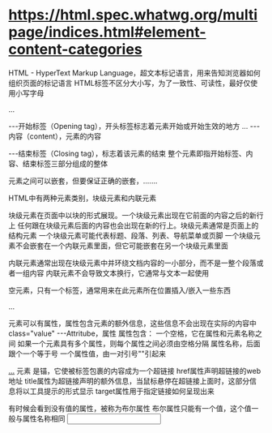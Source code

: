 # https://html.spec.whatwg.org/multipage/indices.html#element-content-categories

HTML - HyperText Markup Language，超文本标记语言，用来告知浏览器如何组织页面的标记语言
HTML标签不区分大小写，为了一致性、可读性，最好仅使用小写字母

<p>...</p>
<p> ---开始标签（Opening tag），开头标签标志着元素开始或开始生效的地方
... ---内容（content），元素的内容
</p> ---结束标签（Closing tag），标志着该元素的结束
整个元素即指开始标签、内容、结束标签三部分组成的整体

元素之间可以嵌套，但要保证正确的嵌套，<tag1>..<tag2>...</tag2>..</tag1>

HTML中有两种元素类别，块级元素和内联元素

块级元素在页面中以块的形式展现。一个块级元素出现在它前面的内容之后的新行上
任何跟在块级元素后面的内容也会出现在新的行上。块级元素通常是页面上的结构元素
一个块级元素可能代表标题、段落、列表、导航菜单或页脚
一个块级元素不会嵌套在一个内联元素里面，但它可能嵌套在另一个块级元素里面

内联元素通常出现在块级元素中并环绕文档内容的一小部分，而不是一整个段落或者一组内容
内联元素不会导致文本换行，它通常与文本一起使用

空元素，只有一个标签，通常用来在此元素所在位置插入/嵌入一些东西

<p class="value">...</p>
元素可以有属性，属性包含元素的额外信息，这些信息不会出现在实际的内容中
class="value" ---Attritube，属性
属性包含：
一个空格，它在属性和元素名称之间
如果一个元素具有多个属性，则每个属性之间必须由空格分隔
属性名称，后面跟个一个等于号
一个属性值，由一对引号""引起来

<a href="xxx" title="xxx" target="xxx">...</a>
元素 <a> 是锚，它使被标签包裹的内容成为一个超链接
href属性声明超链接的web地址
title属性为超链接声明的额外信息，当鼠标悬停在超链接上面时，这部分信息将以工具提示的形式显示
target属性用于指定链接如何呈现出来

有时候会看到没有值的属性，被称为布尔属性
布尔属性只能有一个值，这个值一般与属性名称相同
<input text="xxx" disable="xxx" />